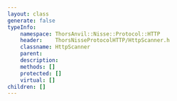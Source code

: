 ```yaml
---
layout: class
generate: false
typeInfo:
    namespace: ThorsAnvil::Nisse::Protocol::HTTP
    header:    ThorsNisseProtocolHTTP/HttpScanner.h
    classname: HttpScanner
    parent:    
    description: 
    methods: []
    protected: []
    virtual: []
children: []
---
```

